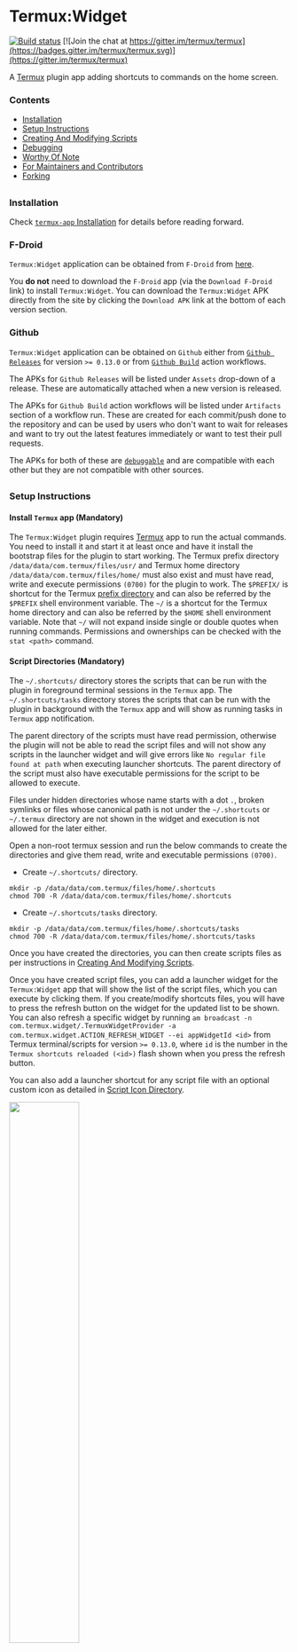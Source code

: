 # Termux:Widget

[![Build status](https://github.com/termux/termux-widget/workflows/Build/badge.svg)](https://github.com/termux/termux-widget/actions)
[![Join the chat at https://gitter.im/termux/termux](https://badges.gitter.im/termux/termux.svg)](https://gitter.im/termux/termux)

A [Termux] plugin app adding shortcuts to commands on the home screen.



### Contents
- [Installation](#Installation)
- [Setup Instructions](#Setup-Instructions)
- [Creating And Modifying Scripts](#Creating-And-Modifying-Scripts)
- [Debugging](#Debugging)
- [Worthy Of Note](#Worthy-Of-Note)
- [For Maintainers and Contributors](#For-Maintainers-and-Contributors)
- [Forking](#Forking)
##



### Installation

Check [`termux-app` Installation](https://github.com/termux/termux-app#Installation) for details before reading forward.

### F-Droid

`Termux:Widget` application can be obtained from `F-Droid` from [here](https://f-droid.org/en/packages/com.termux.widget/).

You **do not** need to download the `F-Droid` app (via the `Download F-Droid` link) to install `Termux:Widget`. You can download the `Termux:Widget` APK directly from the site by clicking the `Download APK` link at the bottom of each version section.

### Github

`Termux:Widget` application can be obtained on `Github` either from [`Github Releases`](https://github.com/termux/termux-widget/releases) for version `>= 0.13.0` or from [`Github Build`](https://github.com/termux/termux-widget/actions/workflows/debug_build.yml) action workflows.

The APKs for `Github Releases` will be listed under `Assets` drop-down of a release. These are automatically attached when a new version is released.

The APKs for `Github Build` action workflows will be listed under `Artifacts` section of a workflow run. These are created for each commit/push done to the repository and can be used by users who don't want to wait for releases and want to try out the latest features immediately or want to test their pull requests.

The APKs for both of these are [`debuggable`](https://developer.android.com/studio/debug) and are compatible with each other but they are not compatible with other sources.
##



### Setup Instructions

#### Install `Termux` app (Mandatory)
The `Termux:Widget` plugin requires [Termux] app to run the actual commands. You need to install it and start it at least once and have it install the bootstrap files for the plugin to start working. The Termux prefix directory `/data/data/com.termux/files/usr/` and Termux home directory `/data/data/com.termux/files/home/` must also exist and must have read, write and execute permissions `(0700)` for the plugin to work. The `$PREFIX/` is shortcut for the Termux [prefix directory](https://github.com/termux/termux-packages/wiki/Termux-file-system-layout) and can also be referred by the `$PREFIX` shell environment variable. The `~/` is a shortcut for the Termux home directory and can also be referred by the `$HOME` shell environment variable. Note that `~/` will not expand inside single or double quotes when running commands. Permissions and ownerships can be checked with the `stat <path>` command.


#### Script Directories (Mandatory)

The `~/.shortcuts/` directory stores the scripts that can be run with the plugin in foreground terminal sessions in the `Termux` app. The `~/.shortcuts/tasks` directory stores the scripts that can be run with the plugin in background with the `Termux` app and will show as running tasks in `Termux` app notification.

The parent directory of the scripts must have read permission, otherwise the plugin will not be able to read the script files and will not show any scripts in the launcher widget and will give errors like `No regular file found at path` when executing launcher shortcuts. The parent directory of the script must also have executable permissions for the script to be allowed to execute.

Files under hidden directories whose name starts with a dot `.`, broken symlinks or files whose canonical path is not under the `~/.shortcuts` or `~/.termux` directory are not shown in the widget and execution is not allowed for the later either.

Open a non-root termux session and run the below commands to create the directories and give them read, write and executable permissions `(0700)`.

- Create `~/.shortcuts/` directory.

```
mkdir -p /data/data/com.termux/files/home/.shortcuts
chmod 700 -R /data/data/com.termux/files/home/.shortcuts
```

- Create `~/.shortcuts/tasks` directory.

```
mkdir -p /data/data/com.termux/files/home/.shortcuts/tasks
chmod 700 -R /data/data/com.termux/files/home/.shortcuts/tasks
```

Once you have created the directories, you can then create scripts files as per instructions in [Creating And Modifying Scripts](#Creating-And-Modifying-Scripts).

Once you have created script files, you can add a launcher widget for the `Termux:Widget` app that will show the list of the script files, which you can execute by clicking them. If you create/modify shortcuts files, you will have to press the refresh button on the widget for the updated list to be shown. You can also refresh a specific widget by running `am broadcast -n com.termux.widget/.TermuxWidgetProvider -a com.termux.widget.ACTION_REFRESH_WIDGET --ei appWidgetId <id>` from Termux terminal/scripts for version `>= 0.13.0`, where `id` is the number in the `Termux shortcuts reloaded (<id>)` flash shown when you press the refresh button.

You can also add a launcher shortcut for any script file with an optional custom icon as detailed in [Script Icon Directory](#script-icon-directory-optional).

<img src="termux-widget.png" alt="" width="50%"/>

#### Script Icon Directory (Optional)

The `~/.shortcuts/icons` directory stores the icon that will be used for a script when a launcher shortcut is created for it for version `>= 0.12`. The icon file name must be equal to `<script_name>.png`, like `script.sh.png`. For a `1080p` `~6in` screen, something like `96x96px` `png` file should probably be fine, otherwise try `144px` or `196px` for higher resolution screens.

The parent directory of the icons must have read permission, otherwise the plugin will not be able to read them.

The icon file must be a regular file and its canonical path must exist under `~/.shortcuts/icons` or `~/.termux` directory.

Open a non-root termux session and run the below commands to create the directory and give it read and write permissions `(0600)`.

- Create `~/.shortcuts/icons` directory.

```
mkdir -p /data/data/com.termux/files/home/.shortcuts/icons
chmod 600 -R /data/data/com.termux/files/home/.shortcuts/icons
```

#### `Draw Over Apps` permission (Optional)

For android `>= 10` there are new [restrictions](https://developer.android.com/guide/components/activities/background-starts) that prevent activities from starting from the background. This prevents the background `TermuxService` from starting a terminal session in the foreground and running the commands until the user manually clicks `Termux` notification in the status bar dropdown notifications list. This only affects plugin commands that are to be executed in a terminal session and not the background ones. `Termux` version `>= 0.100` requests the `Draw Over Apps` permission so that users can bypass this restriction so that commands can automatically start running without user intervention. You can grant `Termux` the `Draw Over Apps` permission from its `App Info` activity `Android Settings` -> `Apps` -> `Termux` -> `Advanced` -> `Draw over other apps`.
##



### Creating And Modifying Scripts

You can create scripts in `~/.shortcuts/` and `~/.shortcuts/tasks` directories after following their [Setup Instructions](#Setup-Instructions).

You can use `shell` based text editors like `nano`, `vim` or `emacs` to create and modify scripts.

`nano ~/.shortcuts/some_script`

You can also use `GUI` based text editor android apps that support `SAF`. Termux provides a [Storage Access Framework (SAF)](https://wiki.termux.com/wiki/Internal_and_external_storage) file provider to allow other apps to access its `~/` home directory. However, the `$PREFIX/` directory is not accessible to other apps. The [QuickEdit] or [QuickEdit Pro] app does support `SAF` and can handle large files without crashing, however, it is closed source and its pro version without ads is paid. You can also use [Acode editor] or [Turbo Editor] if you want an open source app.

Note that the android default `SAF` `Document` file picker may not support hidden file or directories like `~/.shortcuts` which start with a dot `.`, so if you try to use it to open files for a text editor app, then that directory will not show. You can instead create a symlink for  `~/.shortcuts` at `~/shortcuts_sym` so that it is shown. Use `ln -s "/data/data/com.termux/files/home/.shortcuts" "/data/data/com.termux/files/home/shortcuts_sym"` to create it.
##



### Debugging

You can help debug problems like how plugin shortcuts and scripts are being parsed by the plugin or if the plugin is even firing etc by setting appropriate `logcat` `Log Level` in `Termux` app settings -> `Termux:Widget` -> `Debugging` -> `Log Level` (Requires `Termux` app version `>= 0.118.0`). The `Log Level` defaults to `Normal` and log level `Verbose` currently logs additional information. Its best to revert log level to `Normal` after you have finished debugging since private data may otherwise be passed to `logcat` during normal operation and moreover, additional logging increases execution time.

The plugin **does not execute the commands itself** but sends an execution intent to `Termux` app, which has its own log level which can be set in `Termux` app settings -> `Termux` -> `Debugging` -> `Log Level`. So you must set log level for both `Termux` and `Termux:Widget` app settings to get all the info.

Once log levels have been set, you can run the `logcat` command in `Termux` app terminal to view the logs in realtime (`Ctrl+c` to stop) or use `logcat -d` to take a dump of the log. You can also view the logs from a PC over `ADB`. For more information, check official android `logcat` guide [here](https://developer.android.com/studio/command-line/logcat).

##### Log Levels

- `Off` - Log nothing.
- `Normal` - Start logging error, warn and info messages and stacktraces.
- `Debug` - Start logging debug messages.
- `Verbose` - Start logging verbose messages.
##



### Worthy Of Note

##### Termux Environment

Termux does not load the environment fully for external plugins or [RUN_COMMAND Intent] commands, like setting `LD_PRELOAD`, so any *external* scripts which do not have shebangs to full path to termux bin directory will not work if called from inside your *plugin* scripts, since `libtermux-exec.so` is not called since `LD_PRELOAD` isn't set and you will get `bad interpreter: No such file or directory` errors. Simply setting `LD_PRELOAD` will not work either without starting a new shell. So make sure to set the shebangs correctly for any *external* scripts you want to run from inside your *plugin* script. The correct shebangs for termux scripts are like `#!/data/data/com.termux/files/usr/bin/bash` for bash scripts instead of `#!/usr/bin/bash` used in common linux distros. You can also use [termux-fix-shebang](https://wiki.termux.com/wiki/Termux-fix-shebang) command on the *external* scripts before running them with the plugin to fix the shebangs automatically or use `tudo`/`sudo`.

The [`tudo`](https://github.com/agnostic-apollo/tudo) script can be used for running commands in termux user context and the [`sudo`](https://github.com/agnostic-apollo/sudo) script for running commands with super user (root) context. You can call the *external* scripts in your scripts with the `path` command type of `tudo`/`sudo`. These scripts will load the termux environment properly like setting `LD_PRELOAD` etc before running the commands.
##



## For Maintainers and Contributors

Check [For Maintainers and Contributors](https://github.com/termux/termux-app#For-Maintainers-and-Contributors) section of `termux/termux-app` `README` for details.
##



## Forking

Check [Forking](https://github.com/termux/termux-app#Forking) section of `termux/termux-app` `README` for details.
##



[Termux]: https://termux.com
[QuickEdit]: https://play.google.com/store/apps/details?id=com.rhmsoft.edit
[QuickEdit Pro]: https://play.google.com/store/apps/details?id=com.rhmsoft.edit.pro
[Acode editor]: https://github.com/deadlyjack/code-editor
[Turbo Editor]: https://github.com/vmihalachi/turbo-editor
[RUN_COMMAND Intent]: https://github.com/termux/termux-app/blob/master/app/src/main/java/com/termux/app/RunCommandService.java
